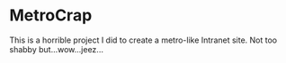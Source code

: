 MetroCrap
=========

This is a horrible project I did to create a metro-like Intranet site. Not too shabby but...wow...jeez...
